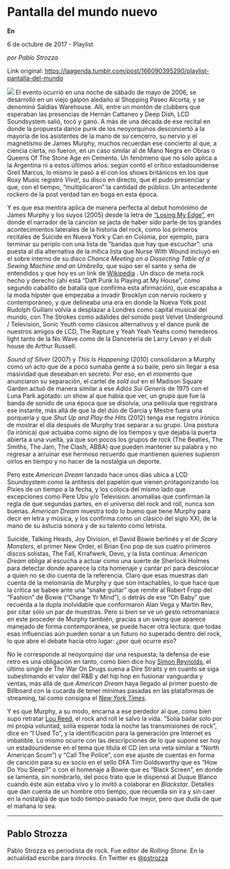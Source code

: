 # Pantalla del mundo nuevo

**En**

6 de octubre de 2017 - Playlist

_por Pablo Strozza_

Link original: https://laagenda.tumblr.com/post/166090395290/playlist-pantalla-del-mundo

![](https://64.media.tumblr.com/062421a1861aa6b6d724e85c30759ee7/tumblr_inline_pk00t0WLpx1t6q87u_500.jpg)
El evento ocurrió en una noche de sábado de mayo de 2006, se desarrolló en un viejo galpón aledaño al Shopping Paseo Alcorta, y se denominó Saldias Warehouse. Allí, entre un montón de clubbers que esperaban las presencias de Hernán Cattaneo y Deep Dish, LCD Soundsystem salió, tocó y ganó. A más de una década de ese recital en donde la propuesta dance punk de los neoyorquinos desconcertó a la mayoría de los asistentes de la mano de su cencerro, su nervio y el magnetismo de James Murphy, muchos recuerdan ese concierto al que, a ciencia cierta, no fueron, en un caso similar al de Mano Negra en Obras o Queens Of The Stone Age en Cemento. Un fenómeno que no sólo aplica a la Argentina ni a estos últimos años: según contó el crítico estadounidense Greil Marcus, lo mismo le pasó a él con los shows británicos en los que Roxy Music registró *Viva!*, su disco en directo, que él pudo presenciar y que, con el tiempo, “multiplicaron” la cantidad de público. Un antecedente rockero de la post verdad tan en boga en esta época. 

Y es que esa mentira aplica de manera perfecta al debut homónimo de James Murphy y los suyos (2005) desde la letra de [“Losing My Edge”](https://genius.com/Lcd-soundsystem-losing-my-edge-lyrics), en donde el narrador de la canción se jacta de haber sido parte de los grandes acontecimientos laterales de la historia del rock, como los primeros recitales de Suicide en Nueva York y Can en Colonia, por ejemplo, para terminar su periplo con una lista de “bandas que hay que escuchar”: una puesta al día alternativa de la mítica lista que Nurse With Wound incluyó en el sobre interno de su disco *Chance Meeting on a Dissecting Table of a Sewing Machine and an Umbrella*, que supo ser el santo y seña de entendidos y que hoy es un link de [Wikipedia](https://en.wikipedia.org/wiki/Nurse_with_Wound_list)
. Un disco de meta rock hecho y derecho (ahí está “Daft Punk Is Playing at My House”, como segundo caballito de batalla que confirma esta afirmación), que escapaba a la moda hípster que empezaba a invadir Brooklyn con nervio rockero y contemporáneo, y que delineaba una era en donde la Nueva Yotk post Rudolph Guiliani volvía a desplazar a Londres como capital musical del mundo, con The Strokes como adalides del sonido post Velvet Underground / Television, Sonic Youth como clásicos alternativos y el dance punk de nuestros amigos de LCD, The Rapture y Yeah Yeah Yeahs como herederos light tanto de la No Wave como de la Danceteria de Larry Levan y el dub house de Arthur Russell. 

*Sound of Silver* (2007) y *This Is Happening* (2010) consolidaron a Murphy como un acto que de a poco sumaba gente a su baile, pero sin llegar a esa masividad que deseaban en secreto. Por eso, en el momento que anunciaron su separación, el cartel de *sold out* en el Madison Square Garden actuó de manera similar a ese *Adiós Sui Generis* de 1975 con el Luna Park agotado: un show al que había que ver, un grupo que fue la banda de sonido de una época que se disolvía, una película que registrara ese instante, más allá de que la del dúo de García y Mestre fuera una porquería y que *Shut Up and Play the Hits* (2012) tenga ese registro irónico de mostrar el día después de Murphy tras separar a su grupo. Una postura (la irónica) que actuaba como signo de los tiempos y que dejaba la puerta abierta a una vuelta, ya que son pocos los grupos de rock (The Beatles, The Smiths, The Jam, The Clash, ABBA) que pueden mantener su palabra y no regresar a arruinar ese hermoso recuerdo que mantienen quienes supieron oírlos en tiempo y no hacer de la nostalgia un deporte. 

Pero este *American Dream* lanzado hace unos días ubica a LCD Soundsystem como la antítesis del papelón que vienen protagonizando los Pixies de un tiempo a la fecha, y los coloca del mismo lado que excepciones como Pere Ubu y/o Television: anomalías que confirman la regla de que segundas partes, en el universo del rock and roll, nunca son buenas. *American Dream* muestra todo lo bueno que tiene Murphy para decir en letra y música, y los confirma como un clásico del siglo XXI, de la mano de su astucia sonora y de su talento como letrista. 

Suicide, Talking Heads, Joy Division, el David Bowie berlinés y el de *Scary Monsters*, el primer New Order, el Brian Eno pop de sus cuatro primeros discos solistas, The Fall, Krrafwerk, Devo, y la lista continua: *American Dream* obliga al escucha a actuar como una suerte de Sherlock Holmes para detectar donde aparece la cita homenaje y cantar pri para descolocar a quien no se dio cuenta de la referencia. Claro que esas muestras dan cuenta de la melomanía de Murphy y que son intachables, lo que hace que la crítica se babee ante una “snake guitar” que remite al Robert Fripp del “Fashion” de Bowie (“Change Yr Mind”), o detrás de ese “Oh Baby” que recuerda a la dupla inolvidable que conformaron Alan Vega y Martin Rev, por citar sólo un par de muestras. Pero si bien se ve un gesto retromaníaco en este proceder de Murphy también, gracias a un swing que aparece manejado de forma contemporánea, se puede hacer otra lectura: que todas esas influencias aún pueden sonar a un futuro no superado dentro del rock, lo que abre el debate hacía otro lugar: ¿por qué ocurre eso? 

No le corresponde al neoyorquino dar una respuesta; la defensa de ese retro es una obligación en tanto, como bien dice hoy [Simon Reynolds](http://www.rollingstone.com.ar/2061859-seis-claves-para-entender-el-presente-de-la-musica-segun-simon-reynolds), el último single de The War On Drugs suena a Dire Straits y en cuanto se siga subestimando el valor del R&B y del hip hop en fusionar vanguardia y ventas, más allá de que *American Dream* haya llegado al primer puesto de Billboard con la cucarda de tener mínimas pasadas en las plataformas de streaming, tal como consigna el [*New York Times*](https://t.umblr.com/redirect?z=https%3A%2F%2Fwww.nytimes.com%2F2017%2F09%2F11%2Farts%2Fmusic%2Flcd-soundsystem-american-dream-billboard-chart.html%3Fmcubz%3D0&t=ODQ5YWUyZmY2MDY5Y2FjZTFhYjk1ODc5MDkwNzQ3ZjYyMmFiNGEwMixiT2xLak9xVw%3D%3D&b=t%3AXDz46txpppLgDp7rJlWQpw&p=https%3A%2F%2Flaagenda.tumblr.com%2Fpost%2F166090395290%2Fplaylist-pantalla-del-mundo&m=1&ts=1705438274).

Y es que Murphy, a su modo, encarna a ese perdedor al que, como bien supo retratar [Lou Reed](https://genius.com/The-velvet-underground-rock-and-roll-lyrics), el rock and roll le salvo la vida. “Solía bailar solo por mi propia voluntad, solía esperar toda la noche las transmisiones de rock”, dice en “I Used To”, y la identificación para la generación pre Internet es imbatible. Lo mismo ocurre con las descripciones de lo que supone ser hoy un estadounidense en el tema que titula el CD (en una veta similar a “North American Scum”) y “Call The Police”, con ese ajuste de cuentas en forma de canción para su ex socio en el sello DFA Tim Goldsworthy que es “How Do You Sleep?” o con el homenaje a Bowie que es “Black Screen”, en donde se lamenta, sin nombrarlo, del poco trato que le dispensó al Duque Blanco cuando éste aún estaba vivo y lo invitó a colaborar en *Blackstar*. Detalles que dan cuenta de un hombre otro tiempo, que recuerda sin ira y sin caer en la nostalgia de que todo tiempo pasado fue mejor, pero que duda de que el mañana lo sea. 

  




---

Pablo Strozza
-------------

 Pablo Strozza es periodista de rock. Fue editor de *Rolling Stone*. En la actualidad escribe para *Inrocks*. En Twitter es [@pstrozza](https://twitter.com/pstrozza) 

